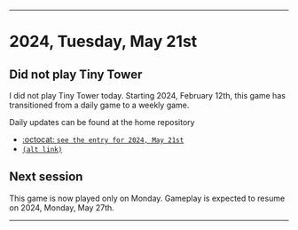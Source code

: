 
***

# 2024, Tuesday, May 21st

## Did not play Tiny Tower

<!-- TODO: For each weekly entry, make sure the date is correct. The day of the week should be modified in 4 places !-->

I did not play Tiny Tower today. Starting 2024, February 12th, this game has transitioned from a daily game to a weekly game.

Daily updates can be found at the home repository

- [:octocat: `see the entry for 2024, May 21st`](https://github.com/seanpm2001/SeansLifeArchive_Images_TinyTower/tree/master/tiny%20tower/2024/05_May/21/) 
- [`(alt link)`](/tiny%20tower/2024/05_May/21/)

## Next session

This game is now played only on Monday. Gameplay is expected to resume on 2024, Monday, May 27th.

***
